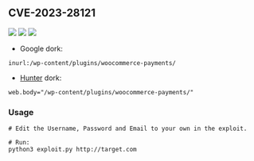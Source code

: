 ##  CVE-2023-28121
![](https://img.shields.io/static/v1?label=Product&message=Wordpress&color=blue)
![](https://img.shields.io/static/v1?label=Version&message=WooCommerce%20plugin%205.6.1%20and%20lower&color=brighgreen)
![](https://img.shields.io/static/v1?label=Vulnerability&message=CVSSv3:%209.8.%20Unauthorized%20Admin%20Access&color=red)



- Google dork:
```
inurl:/wp-content/plugins/woocommerce-payments/
```
- [Hunter](https://hunter.how) dork:
```
web.body="/wp-content/plugins/woocommerce-payments/"
```

### Usage
```
# Edit the Username, Password and Email to your own in the exploit.

# Run:
python3 exploit.py http://target.com
```
